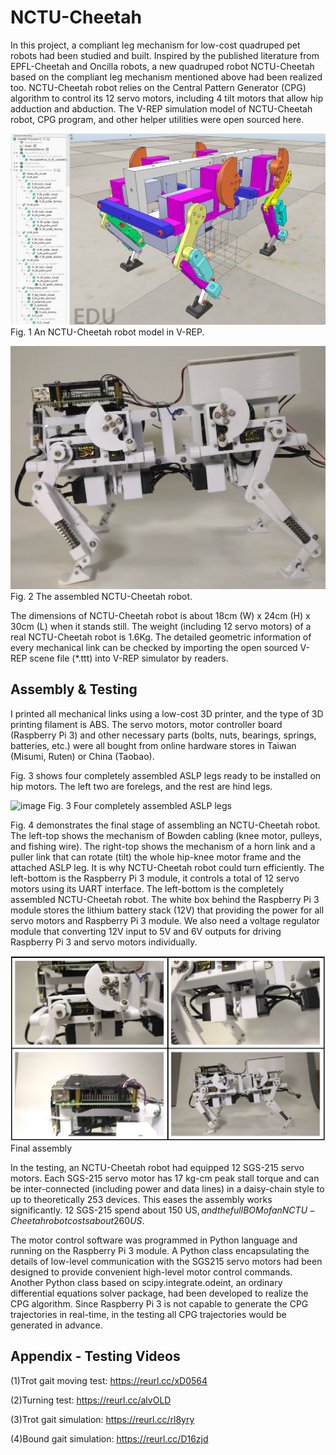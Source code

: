 # NCTU-Cheetah

In this project, a compliant leg mechanism for low-cost quadruped pet robots had been studied and built. Inspired by the published literature from EPFL-Cheetah and Oncilla robots, a new quadruped robot NCTU-Cheetah based on the compliant leg mechanism mentioned above had been realized too. NCTU-Cheetah robot relies on the Central Pattern Generator (CPG) algorithm to control its 12 servo motors, including 4 tilt motors that allow hip adduction and abduction. The V-REP simulation model of NCTU-Cheetah robot, CPG program, and other helper utilities were open sourced here. 
 
![image](https://github.com/kuanyusu/NCTU-Cheetah/blob/master/fig.1.jpg)
Fig. 1 An NCTU-Cheetah robot model in V-REP.  

![image](https://github.com/kuanyusu/NCTU-Cheetah/blob/master/fig.2.jpg)
Fig. 2 The assembled NCTU-Cheetah robot.  

The dimensions of NCTU-Cheetah robot is about 18cm (W) x 24cm (H) x 30cm (L) when it stands still. The weight (including 12 servo motors) of a real NCTU-Cheetah robot is 1.6Kg. The detailed geometric information of every mechanical link can be checked by importing the open sourced V-REP scene file (*.ttt) into V-REP simulator by readers.

## Assembly & Testing
I printed all mechanical links using a low-cost 3D printer, and the type of 3D printing filament is ABS. The servo motors, motor controller board (Raspberry Pi 3) and other necessary parts (bolts, nuts, bearings, springs, batteries, etc.) were all bought from online hardware stores in Taiwan (Misumi, Ruten) or China (Taobao).

Fig. 3 shows four completely assembled ASLP legs ready to be installed on hip motors. The left two are forelegs, and the rest are hind legs.

![image]()
Fig. 3 Four completely assembled ASLP legs


Fig. 4 demonstrates the final stage of assembling an NCTU-Cheetah robot. The left-top shows the mechanism of Bowden cabling (knee motor, pulleys, and fishing wire). The right-top shows the mechanism of a horn link and a puller link that can rotate (tilt) the whole hip-knee motor frame and the attached ASLP leg. It is why NCTU-Cheetah robot could turn efficiently. The left-bottom is the Raspberry Pi 3 module, it controls a total of 12 servo motors using its UART interface. The left-bottom is the completely assembled  NCTU-Cheetah robot. The white box behind the Raspberry Pi 3 module stores the lithium battery stack (12V) that providing the power for all servo motors and Raspberry Pi 3 module. We also need a voltage regulator module that converting 12V input to 5V and 6V outputs for driving Raspberry Pi 3 and servo motors individually.

![image](https://github.com/kuanyusu/NCTU-Cheetah/blob/master/fig.4.jpg)
Final assembly

In the testing, an NCTU-Cheetah robot had equipped 12 SGS-215 servo motors. Each SGS-215 servo motor has 17 kg-cm peak stall torque and can be inter-connected (including power and data lines) in a daisy-chain style to up to theoretically 253 devices. This eases the assembly works significantly. 12 SGS-215 spend about 150 US$, and the full BOM of an NCTU-Cheetah robot costs about  260 US$.

The motor control software was programmed in Python language and running on the Raspberry Pi 3 module. A Python class encapsulating the details of low-level communication with the SGS215 servo motors had been designed to provide convenient high-level motor control commands. Another Python class based on scipy.integrate.odeint, an ordinary differential equations solver package, had been developed to realize the CPG algorithm. Since Raspberry Pi 3 is not capable to generate the CPG trajectories in real-time, in the testing all CPG trajectories would be generated in advance.


## Appendix - Testing Videos
(1)Trot gait moving test: https://reurl.cc/xD0564

(2)Turning test: https://reurl.cc/alvOLD

(3)Trot gait simulation: https://reurl.cc/rl8yry

(4)Bound gait simulation: https://reurl.cc/D16zjd
